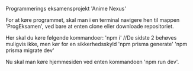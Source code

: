 Programmerings eksamensprojekt 'Anime Nexus'

For at køre programmet, skal man i en terminal navigere hen til mappen 'ProgEksamen', ved bare at enten clone eller downloade repositoriet.

Her skal du køre følgende kommandoer:
'npm i'
//De sidste 2 behøves muligvis ikke, men kør for en sikkerhedsskyld
'npm prisma generate'
'npm prisma migrate dev'


Nu skal man køre hjemmesiden ved enten kommandoen 'npm run dev'.
